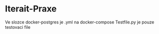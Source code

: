 # Iterait-Praxe
Ve slozce docker-postgres je .yml na docker-compose
Testfile.py je pouze testovaci file
